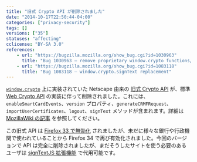 ```yaml
---
title: "旧式 Crypto API が削除されました"
date: "2014-10-17T22:50:44-04:00"
categories: ["privacy-security"]
tags: []
versions: ["35"]
statuses: "affecting"
cclicense: "BY-SA 3.0"
references:
    - url: "https://bugzilla.mozilla.org/show_bug.cgi?id=1030963"
      title: "Bug 1030963 – remove proprietary window.crypto functions/properties"
    - url: "https://bugzilla.mozilla.org/show_bug.cgi?id=1083118"
      title: "Bug 1083118 – window.crypto.signText replacement"
---
```

[`window.crypto`](https://developer.mozilla.org/ja/docs/Web/API/window.crypto) 上に実装されていた Netscape 由来の [旧式 Crypto API](https://developer.mozilla.org/ja/docs/JavaScript_crypto) が、標準 [Web Crypto API](https://developer.mozilla.org/ja/docs/Web/API/SubtleCrypto) の実装に伴って削除されました。これには、`enableSmartCardEvents`、`version` プロパティ、`generateCRMFRequest`、`importUserCertificates`、`logout`、`signText` メソッドが含まれます。詳細は [MozillaWiki の記事](https://wiki.mozilla.org/SecurityEngineering/Removing_Proprietary_window.crypto_Functions) を参照してください。

この旧式 API は [Firefox 33 で無効化](https://www.fxsitecompat.com/ja/docs/2014/legacy-crypto-api-has-been-disabled/) されましたが、未だに様々な銀行や行政機関で使われていることから Firefox 34 で再び有効化されました。今回のバージョンで API は完全に削除されましたが、まだそうしたサイトを使う必要のあるユーザは [signTextJS 拡張機能](https://addons.mozilla.org/ja/firefox/addon/signtextjs/) で代用可能です。
